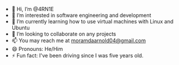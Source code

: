 - 👋 Hi, I’m @4RN1E
- 👀 I’m interested in software engineering and development
- 🌱 I’m currently learning how to use virtual machines with Linux and Ubuntu
- 💞️ I’m looking to collaborate on any projects
- 📫 You may reach me at moramdaarnold04@gmail.com
- 😄 Pronouns: He/Him
- ⚡ Fun fact: I've been driving since I was five years old.

<!---
4RN1E/4RN1E is a ✨ special ✨ repository because its `README.md` (this file) appears on your GitHub profile.
You can click the Preview link to take a look at your changes.
--->
